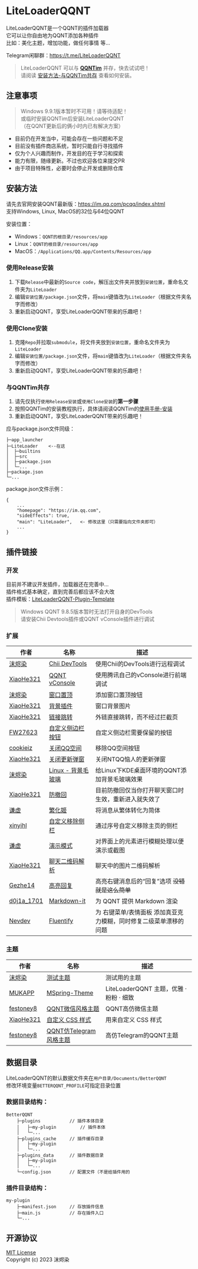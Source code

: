 # LiteLoaderQQNT

LiteLoaderQQNT是一个QQNT的插件加载器  
它可以让你自由地为QQNT添加各种插件  
比如：美化主题，增加功能，做任何事情 等...

Telegram闲聊群：https://t.me/LiteLoaderQQNT

> LiteLoaderQQNT 可以与 **[QQNTim](https://github.com/Flysoft-Studio/QQNTim)** 并存，快去试试吧！  
> 请阅读 [安装方法-与QQNTim共存]() 查看如何安装。


## 注意事项

> Windows 9.9.1版本暂时不可用！请等待适配！  
> 或临时安装QQNTim后安装LiteLoaderQQNT  
> （在QQNT更新后的俩小时内已有解决方案）

- 目前仍在开发当中，可能会存在一些问题和不足
- 目前没有插件商店系统，暂时只能自行寻找插件
- 仅为个人兴趣而制作，开发目的在于学习和探索
- 能力有限，随缘更新。不过也欢迎各位来提交PR
- 由于项目特殊性，必要时会停止开发或删除仓库


## 安装方法

请先去官网安装QQNT最新版：https://im.qq.com/pcqq/index.shtml  
支持Windows, Linux, MacOS的32位与64位QQNT

安装位置：
- Windows：`QQNT的根目录/resources/app`
- Linux：`QQNT的根目录/resources/app`
- MacOS：`/Applications/QQ.app/Contents/Resources/app`

### 使用Release安装

1. 下载`Release`中最新的`Source code`，解压出文件夹并放到`安装位置`，重命名文件夹为`LiteLoader`
2. 编辑`安装位置/package.json`文件，将`main`键值改为`LiteLoader`（根据文件夹名字而修改）
3. 重新启动QQNT，享受LiteLoaderQQNT带来的乐趣吧！

### 使用Clone安装

1. 克隆`Repo`并拉取`submodule`，将文件夹放到`安装位置`，重命名文件夹为`LiteLoader`
2. 编辑`安装位置/package.json`文件，将`main`键值改为`LiteLoader`（根据文件夹名字而修改）
3. 重新启动QQNT，享受LiteLoaderQQNT带来的乐趣吧！

### 与QQNTim共存

1. 请先仅执行`使用Release安装`或`使用Clone安装`的**第一步骤**
2. 按照QQNTim的安装教程执行，具体请阅读QQNTim的[使用手册-安装](https://github.com/Flysoft-Studio/QQNTim/blob/dev/MANUAL.md#安装)
3. 重新启动QQNT，享受LiteLoaderQQNT带来的乐趣吧！

应与package.json文件同级：

```
├─app_launcher
├─LiteLoader    <--在这
│  ├─builtins
│  ├─src
│  ├─package.json
│  └─...
├─package.json
└─...

```

package.json文件示例：
```
{
    ...
    "homepage": "https://im.qq.com",
    "sideEffects": true,
    "main": "LiteLoader",   <- 修改这里（只需要指向文件夹即可）
    ...
}
```


## 插件链接

### 开发

目前并不建议开发插件，加载器还在完善中...  
插件格式基本确定，直到完善后都应该不会大改  
插件模板：[LiteLoaderQQNT-Plugin-Template](https://github.com/mo-jinran/LiteLoaderQQNT-Plugin-Template)

> Windows QQNT 9.8.5版本暂时无法打开自身的DevTools  
> 请安装Chii Devtools插件或QQNT vConsole插件进行调试


### 扩展

| 作者                                       | 名称                                                                          | 描述                                                             |
|--------------------------------------------|-------------------------------------------------------------------------------|----------------------------------------------------------------|
| [沫烬染](https://github.com/mo-jinran)     | [Chii DevTools](https://github.com/mo-jinran/chii-devtools)                   | 使用Chii的DevTools进行远程调试                                   |
| [XiaoHe321](https://github.com/xh321)      | [QQNT vConsole](https://github.com/xh321/LiteLoaderQQNT-VConsole)             | 使用腾讯自己的vConsole进行前端调试                               |
| [沫烬染](https://github.com/mo-jinran)     | [窗口置顶](https://github.com/mo-jinran/window-on-top)                        | 添加窗口置顶按钮                                                 |
| [XiaoHe321](https://github.com/xh321)      | [背景插件](https://github.com/xh321/LiteLoaderQQNT-Background-Plugin)         | 窗口背景图片                                                     |
| [XiaoHe321](https://github.com/xh321)      | [链接跳转](https://github.com/xh321/LiteLoaderQQNT-Directly-Jump)             | 外链直接跳转，而不经过拦截页                                      |
| [FW27623](https://github.com/FW27623)      | [自定义侧边栏按钮](https://github.com/FW27623/remove_nav_sidebar)             | 自定义侧边栏需要保留的按钮                                       |
| [cookieiz](https://github.com/cookieiz)    | [关闭QQ空间](https://github.com/cookieiz/LiteLoaderQQNT-RemoveZone)           | 移除QQ空间按钮                                                   |
| [XiaoHe321](https://github.com/xh321)      | [关闭更新弹窗](https://github.com/xh321/LiteLoaderQQNT-Kill-Update)           | 关闭NTQQ恼人的更新弹窗                                           |
| [沫烬染](https://github.com/mo-jinran)     | [Linux - 背景毛玻璃](https://github.com/mo-jinran/linux-qqnt-background-blur) | 给Linux下KDE桌面环境的QQNT添加背景毛玻璃效果                     |
| [XiaoHe321](https://github.com/xh321)      | [防撤回](https://github.com/xh321/LiteLoaderQQNT-Anti-Recall)                 | 目前防撤回仅当你打开聊天窗口时生效，重新进入就失效了              |
| [谦虚](https://github.com/qianxu2001)      | [繁化姬](https://github.com/qianxu2001/LiteLoaderQQNT-Plugin-Fanhuaji)        | 将消息从繁体转化为简体                                           |
| [xinyihl](https://github.com/xinyihl)      | [自定义移除侧栏](https://github.com/xinyihl/LiteLoaderQQNT-RemoveSidebar)     | 通过序号自定义移除主页的侧栏                                     |
| [谦虚](https://github.com/qianxu2001)      | [演示模式](https://github.com/qianxu2001/LiteLoaderQQNT-Plugin-Demo-mode)     | 对界面上的元素进行模糊处理以便演示或截图                         |
| [XiaoHe321](https://github.com/xh321)      | [聊天二维码解析](https://github.com/xh321/LiteLoaderQQNT-QR-Decode)           | 聊天中的图片二维码解析                                           |
| [Gezhe14](https://github.com/Gezhe14)      | [高亮回复](https://github.com/Gezhe14/LiteLoaderQQNT-HighlightReplies)        | 高亮右键消息后的“回复”选项 ~~没错就是这么简单~~                  |
| [d0j1a_1701](https://github.com/d0j1a1701) | [Markdown-it](https://github.com/d0j1a1701/LiteLoaderQQNT-Markdown)           | 为 QQNT 提供 Markdown 渲染                                       |
| [Nevdev](https://github.com/Nevodev)       | [Fluentify](https://github.com/Nevodev/LL-Fluentify)                          | 为 右键菜单/表情面板 添加真亚克力模糊，同时修复二级菜单漂移的问题 |

### 主题

| 作者                                      | 名称                                                                                 | 描述                                   |
|-------------------------------------------|--------------------------------------------------------------------------------------|--------------------------------------|
| [沫烬染](https://github.com/mo-jinran)    | [测试主题](https://github.com/mo-jinran/test-theme)                                  | 测试用的主题                           |
| [MUKAPP](https://github.com/MUKAPP)       | [MSpring-Theme](https://github.com/MUKAPP/LiteLoaderQQNT-MSpring-Theme)              | LiteLoaderQQNT 主题，优雅 · 粉粉 · 细致 |
| [festoney8](https://github.com/festoney8) | [QQNT微信风格主题](https://github.com/festoney8/LiteLoaderQQNT-Wechat-Theme)         | QQNT高仿微信主题                       |
| [XiaoHe321](https://github.com/xh321)     | [自定义 CSS 样式](https://github.com/xh321/LiteLoaderQQNT-Custom-CSS)                | 用来自定义 CSS 样式                    |
| [festoney8](https://github.com/festoney8) | [QQNT仿Telegram风格主题](https://github.com/festoney8/LiteLoaderQQNT-Telegram-Theme) | 高仿Telegram的QQNT主题                 |


## 数据目录

LiteLoaderQQNT的默认数据文件夹在`用户目录/Documents/BetterQQNT`  
修改环境变量`BETTERQQNT_PROFILE`可指定目录位置

### 数据目录结构：
```
BetterQQNT
    ├─plugins           // 插件本体目录
    │   ├─my-plugin         // 插件本体
    │   └─...
    ├─plugins_cache     // 插件缓存目录
    │   ├─my-plugin
    │   └─...
    ├─plugins_data      // 插件数据目录
    │   ├─my-plugin
    │   └─...
    └─config.json       // 配置文件（不是给插件用的
```

### 插件目录结构：
```
my-plugin
    ├─manifest.json     // 存放插件信息
    ├─main.js           // 存在插件入口
    └─...
```


## 开源协议

[MIT License](./LICENSE)  
Copyright (c) 2023 沫烬染
